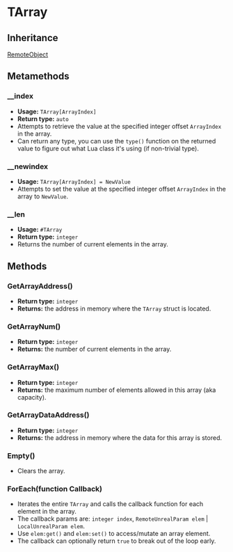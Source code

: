 # TArray

## Inheritance
[RemoteObject](./remoteobject.md)

## Metamethods

### __index
- **Usage:** `TArray[ArrayIndex]`
- **Return type:** `auto`
- Attempts to retrieve the value at the specified integer offset `ArrayIndex` in the array.
- Can return any type, you can use the `type()` function on the returned value to figure out what Lua class it's using (if non-trivial type).

### __newindex
- **Usage:** `TArray[ArrayIndex] = NewValue`
- Attempts to set the value at the specified integer offset `ArrayIndex` in the array to `NewValue`.

### __len
- **Usage:** `#TArray`
- **Return type:** `integer`
- Returns the number of current elements in the array.

## Methods

### GetArrayAddress()
- **Return type:** `integer`
- **Returns:** the address in memory where the `TArray` struct is located.

### GetArrayNum()
- **Return type:** `integer`
- **Returns:** the number of current elements in the array.

### GetArrayMax()
- **Return type:** `integer`
- **Returns:** the maximum number of elements allowed in this array (aka capacity).

### GetArrayDataAddress()
- **Return type:** `integer`
- **Returns:** the address in memory where the data for this array is stored.

### Empty()
- Clears the array.

### ForEach(function Callback)
- Iterates the entire `TArray` and calls the callback function for each element in the array.
- The callback params are: `integer index`, `RemoteUnrealParam elem` | `LocalUnrealParam elem`.
- Use `elem:get()` and `elem:set()` to access/mutate an array element.
- The callback can optionally return `true` to break out of the loop early.
